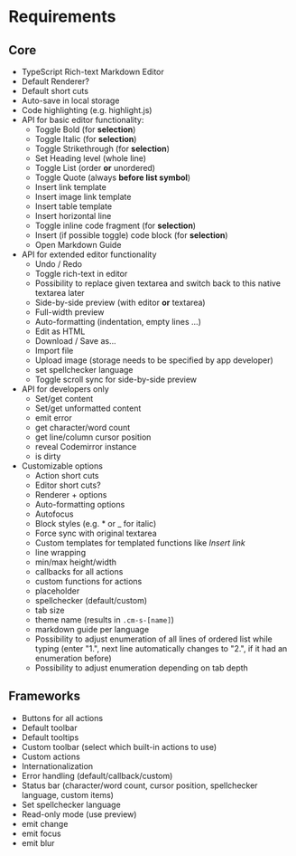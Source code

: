 # Requirements

## Core

- TypeScript Rich-text Markdown Editor
- Default Renderer?
- Default short cuts
- Auto-save in local storage
- Code highlighting (e.g. highlight.js)
- API for basic editor functionality:
  - Toggle Bold (for **selection**)
  - Toggle Italic (for **selection**)
  - Toggle Strikethrough (for **selection**)
  - Set Heading level (whole line)
  - Toggle List (order **or** unordered)
  - Toggle Quote (always **before list symbol**)
  - Insert link template
  - Insert image link template
  - Insert table template
  - Insert horizontal line
  - Toggle inline code fragment (for **selection**)
  - Insert (if possible toggle) code block (for **selection**)
  - Open Markdown Guide
- API for extended editor functionality
  - Undo / Redo
  - Toggle rich-text in editor
  - Possibility to replace given textarea and switch back to this native textarea later
  - Side-by-side preview (with editor **or** textarea)
  - Full-width preview
  - Auto-formatting (indentation, empty lines ...)
  - Edit as HTML
  - Download / Save as...
  - Import file
  - Upload image (storage needs to be specified by app developer)
  - set spellchecker language
  - Toggle scroll sync for side-by-side preview
- API for developers only
  - Set/get content
  - Set/get unformatted content
  - emit error
  - get character/word count
  - get line/column cursor position
  - reveal Codemirror instance
  - is dirty
- Customizable options
  - Action short cuts
  - Editor short cuts?
  - Renderer + options
  - Auto-formatting options
  - Autofocus
  - Block styles (e.g. \* or \_ for italic)
  - Force sync with original textarea
  - Custom templates for templated functions like _Insert link_
  - line wrapping
  - min/max height/width
  - callbacks for all actions
  - custom functions for actions
  - placeholder
  - spellchecker (default/custom)
  - tab size
  - theme name (results in `.cm-s-[name]`)
  - markdown guide per language
  - Possibility to adjust enumeration of all lines of ordered list while typing
    (enter "1.", next line automatically changes to "2.", if it had an enumeration before)
  - Possibility to adjust enumeration depending on tab depth

## Frameworks

- Buttons for all actions
- Default toolbar
- Default tooltips
- Custom toolbar (select which built-in actions to use)
- Custom actions
- Internationalization
- Error handling (default/callback/custom)
- Status bar (character/word count, cursor position, spellchecker language, custom items)
- Set spellchecker language
- Read-only mode (use preview)
- emit change
- emit focus
- emit blur
